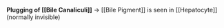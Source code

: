 **Plugging of [[Bile Canaliculi]]** -> [[Bile Pigment]] is seen in [[Hepatocyte]] (normally invisible)